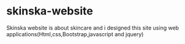 # skinska-website
Skinska website is about skincare and i designed this site using web applications(Html,css,Bootstrap,javascript and jquery)
